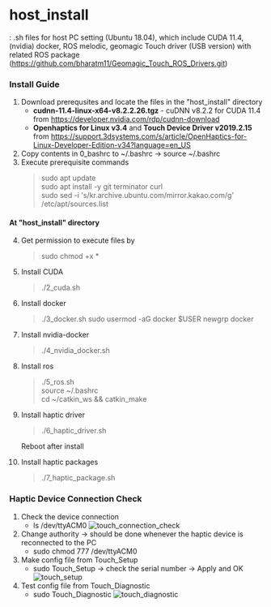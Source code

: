 # host_install
: .sh files for host PC setting (Ubuntu 18.04), which include CUDA 11.4, (nvidia) docker, ROS melodic, geomagic Touch driver (USB version) with related ROS package (https://github.com/bharatm11/Geomagic_Touch_ROS_Drivers.git)

### Install Guide
1) Download prerequsites and locate the files in the "host_install" directory
    * **cudnn-11.4-linux-x64-v8.2.2.26.tgz** - cuDNN v8.2.2 for CUDA 11.4 from https://developer.nvidia.com/rdp/cudnn-download
    * **Openhaptics for Linux v3.4** and **Touch Device Driver v2019.2.15** from https://support.3dsystems.com/s/article/OpenHaptics-for-Linux-Developer-Edition-v34?language=en_US
2) Copy contents in 0_bashrc to ~/.bashrc -> source ~/.bashrc
3) Execute prerequisite commands
   > sudo apt update    
   > sudo apt install -y git terminator curl    
   > sudo sed -i 's/kr.archive.ubuntu.com/mirror.kakao.com/g' /etc/apt/sources.list    
#### At "host_install" directory
4) Get permission to execute files by 
   > sudo chmod +x *
5) Install CUDA
   > ./2_cuda.sh
6) Install docker
   > ./3_docker.sh
   > sudo usermod -aG docker $USER
   > newgrp docker
7) Install nvidia-docker
   > ./4_nvidia_docker.sh
8) Install ros
   > ./5_ros.sh      
   > source ~/.bashrc      
   > cd ~/catkin_ws && catkin_make     
9) Install haptic driver
   > ./6_haptic_driver.sh
   
   Reboot after install    
10) Install haptic packages
      > ./7_haptic_package.sh

### Haptic Device Connection Check
1. Check the device connection 
    * ls /dev/ttyACM0
    ![touch_connection_check](https://user-images.githubusercontent.com/17296297/128353021-ab5147e7-5a20-4a8a-a926-2e93a21575d8.png)
2. Change authority -> should be done whenever the haptic device is reconnected to the PC 
    * sudo chmod 777 /dev/ttyACM0
3. Make config file from Touch_Setup
    * sudo Touch_Setup -> check the serial number -> Apply and OK
    ![touch_setup](https://user-images.githubusercontent.com/17296297/128352776-650445cb-b3e9-4c7d-bcb1-d5491d7f15ea.png)
4. Test config file from Touch_Diagnostic
    * sudo Touch_Diagnostic 
    ![touch_diagnostic](https://user-images.githubusercontent.com/17296297/128353194-a2288eaf-11c2-400e-abf9-20ebeec4bef0.png)

